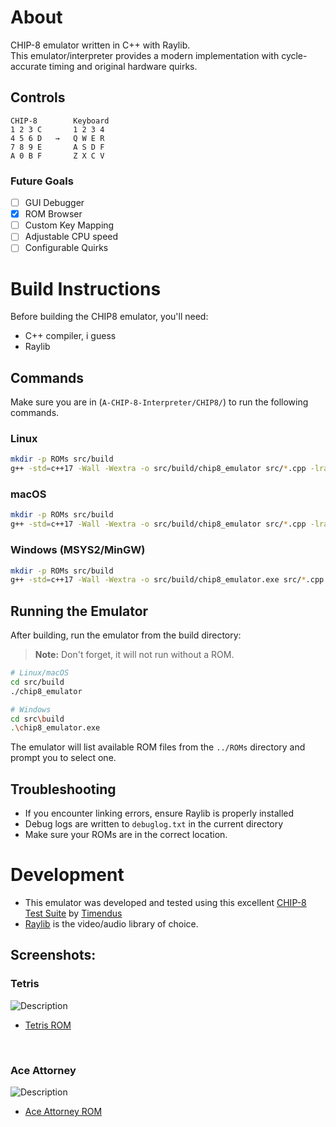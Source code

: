 # About
CHIP-8 emulator written in C++ with Raylib. <br>
This emulator/interpreter provides a modern implementation with cycle-accurate timing and original hardware quirks.

## Controls
```
CHIP-8        Keyboard
1 2 3 C       1 2 3 4
4 5 6 D   →   Q W E R
7 8 9 E       A S D F
A 0 B F       Z X C V
```
### Future Goals
- [ ] GUI Debugger
- [x] ROM Browser
- [ ] Custom Key Mapping
- [ ] Adjustable CPU speed
- [ ] Configurable Quirks

# Build Instructions

Before building the CHIP8 emulator, you'll need:
- C++ compiler, i guess
- Raylib

## Commands
 Make sure you are in (`A-CHIP-8-Interpreter/CHIP8/`) to run the following commands.
### Linux
```bash
mkdir -p ROMs src/build
g++ -std=c++17 -Wall -Wextra -o src/build/chip8_emulator src/*.cpp -lraylib -lGL -lm -lpthread -ldl -lrt -lX11
```

### macOS
```bash
mkdir -p ROMs src/build
g++ -std=c++17 -Wall -Wextra -o src/build/chip8_emulator src/*.cpp -lraylib -framework OpenGL -framework Cocoa -framework IOKit -framework CoreVideo
```

### Windows (MSYS2/MinGW)
```bash
mkdir -p ROMs src/build
g++ -std=c++17 -Wall -Wextra -o src/build/chip8_emulator.exe src/*.cpp -lraylib -lopengl32 -lgdi32 -lwinmm
```

## Running the Emulator
After building, run the emulator from the build directory:
> **Note:** Don't forget, it will not run without a ROM.

```bash
# Linux/macOS
cd src/build
./chip8_emulator

# Windows
cd src\build
.\chip8_emulator.exe
```
The emulator will list available ROM files from the `../ROMs` directory and prompt you to select one.

## Troubleshooting
- If you encounter linking errors, ensure Raylib is properly installed
- Debug logs are written to `debuglog.txt` in the current directory
- Make sure your ROMs are in the correct location.

# Development
- This emulator was developed and tested using this excellent [CHIP-8 Test Suite](https://github.com/Timendus/chip8-test-suite) by [Timendus](https://github.com/Timendus)
- [Raylib](https://www.raylib.com/) is the video/audio library of choice.

## Screenshots:
### Tetris
![Description]( https://i.imgur.com/nn1TbfN.png)
- [Tetris ROM](https://github.com/soupi/chip-8/tree/master/roms)
<br>

### Ace Attorney <br>
![Description](https://i.imgur.com/DvAI4vY.png)
- [Ace Attorney ROM](https://github.com/JohnEarnest/chip8Archive/tree/master/src/8ceattourny_d3)
